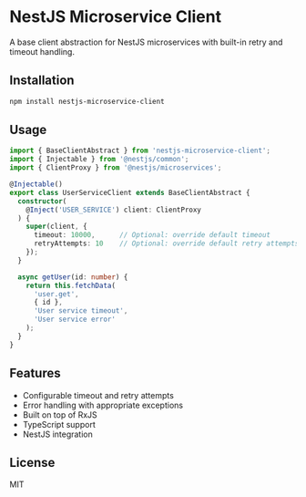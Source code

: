 # NestJS Microservice Client

A base client abstraction for NestJS microservices with built-in retry and timeout handling.

## Installation

```bash
npm install nestjs-microservice-client
```

## Usage

```typescript
import { BaseClientAbstract } from 'nestjs-microservice-client';
import { Injectable } from '@nestjs/common';
import { ClientProxy } from '@nestjs/microservices';

@Injectable()
export class UserServiceClient extends BaseClientAbstract {
  constructor(
    @Inject('USER_SERVICE') client: ClientProxy
  ) {
    super(client, {
      timeout: 10000,      // Optional: override default timeout
      retryAttempts: 10    // Optional: override default retry attempts
    });
  }

  async getUser(id: number) {
    return this.fetchData(
      'user.get',
      { id },
      'User service timeout',
      'User service error'
    );
  }
}
```

## Features

- Configurable timeout and retry attempts
- Error handling with appropriate exceptions
- Built on top of RxJS
- TypeScript support
- NestJS integration

## License

MIT